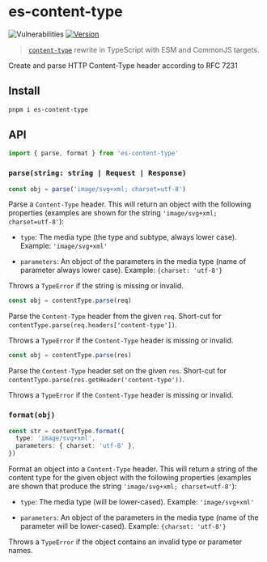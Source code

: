 # es-content-type


![Vulnerabilities](https://img.shields.io/snyk/vulnerabilities/npm/es-content-type.svg?style=flat-square)
[![Version](https://img.shields.io/npm/v/es-content-type.svg?style=flat-square)](https://npm.im/es-content-type)


> [`content-type`](https://github.com/jshttp/content-type) rewrite in TypeScript with ESM and CommonJS targets.

Create and parse HTTP Content-Type header according to RFC 7231

## Install

```sh
pnpm i es-content-type
```

## API

```ts
import { parse, format } from 'es-content-type'
```

### `parse(string: string | Request | Response)`

```ts
const obj = parse('image/svg+xml; charset=utf-8')
```

Parse a `Content-Type` header. This will return an object with the following
properties (examples are shown for the string `'image/svg+xml; charset=utf-8'`):

- `type`: The media type (the type and subtype, always lower case).
  Example: `'image/svg+xml'`

- `parameters`: An object of the parameters in the media type (name of parameter
  always lower case). Example: `{charset: 'utf-8'}`

Throws a `TypeError` if the string is missing or invalid.

```ts
const obj = contentType.parse(req)
```

Parse the `Content-Type` header from the given `req`. Short-cut for
`contentType.parse(req.headers['content-type'])`.

Throws a `TypeError` if the `Content-Type` header is missing or invalid.

```js
const obj = contentType.parse(res)
```

Parse the `Content-Type` header set on the given `res`. Short-cut for
`contentType.parse(res.getHeader('content-type'))`.

Throws a `TypeError` if the `Content-Type` header is missing or invalid.

### `format(obj)`

```ts
const str = contentType.format({
  type: 'image/svg+xml',
  parameters: { charset: 'utf-8' },
})
```

Format an object into a `Content-Type` header. This will return a string of the
content type for the given object with the following properties (examples are
shown that produce the string `'image/svg+xml; charset=utf-8'`):

- `type`: The media type (will be lower-cased). Example: `'image/svg+xml'`

- `parameters`: An object of the parameters in the media type (name of the
  parameter will be lower-cased). Example: `{charset: 'utf-8'}`

Throws a `TypeError` if the object contains an invalid type or parameter names.
